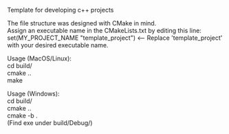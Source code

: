 Template for developing c++ projects 

The file structure was designed with CMake in mind.<br />
Assign an executable name in the CMakeLists.txt by editing this line:<br />
  set(MY_PROJECT_NAME "template_project") <-- Replace 'template_project' with your desired executable name.<br />

Usage (MacOS/Linux):<br />
cd build/<br />
cmake ..<br />
make<br />

Usage (Windows):<br />
cd build/<br />
cmake ..<br />
cmake -b .<br />
(Find exe under build/Debug/)<br />
